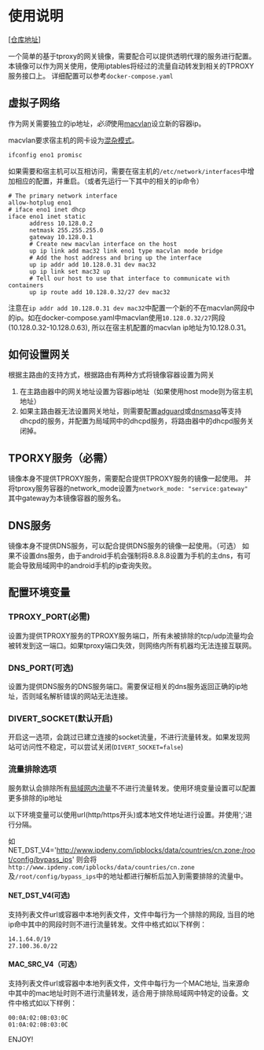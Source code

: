# 使用说明

[[仓库地址](https://github.com/fireinice/tproxy-gateway)]

一个简单的基于tproxy的网关镜像，需要配合可以提供透明代理的服务进行配置。
本镜像可以作为网关使用，使用iptables将经过的流量自动转发到相关的TPROXY服务接口上。
详细配置可以参考`docker-compose.yaml`

## 虚拟子网络
作为网关需要独立的ip地址，*必须*使用[macvlan](https://uefeng.com/docker-macvlan.html)设立新的容器ip。

macvlan要求宿主机的网卡设为[混杂模式](https://zdyxry.github.io/2020/03/18/%E7%90%86%E8%A7%A3%E7%BD%91%E5%8D%A1%E6%B7%B7%E6%9D%82%E6%A8%A1%E5%BC%8F/)。
```bash
ifconfig eno1 promisc
```

如果需要和宿主机可以互相访问，需要在宿主机的`/etc/network/interfaces`中增加相应的配置，并重启。（或者先运行一下其中的相关的ip命令）
```
# The primary network interface
allow-hotplug eno1
# iface eno1 inet dhcp
iface eno1 inet static
	  address 10.128.0.2
	  netmask 255.255.255.0
	  gateway 10.128.0.1
	  # Create new macvlan interface on the host
	  up ip link add mac32 link eno1 type macvlan mode bridge
	  # Add the host address and bring up the interface
	  up ip addr add 10.128.0.31 dev mac32
	  up ip link set mac32 up
	  # Tell our host to use that interface to communicate with containers
	  up ip route add 10.128.0.32/27 dev mac32
```

注意在`ip addr add 10.128.0.31 dev mac32`中配置一个新的不在macvlan网段中的ip。如在docker-compose.yaml中macvlan使用`10.128.0.32/27`网段(10.128.0.32-10.128.0.63), 所以在宿主机配置的macvlan ip地址为10.128.0.31。

## 如何设置网关
根据主路由的支持方式，根据路由有两种方式将镜像容器设置为网关

1. 在主路由器中的网关地址设置为容器ip地址（如果使用host mode则为宿主机地址）
2. 如果主路由器无法设置网关地址，则需要配置[adguard](https://hub.docker.com/r/adguard/adguardhome)或[dnsmasq](https://hub.docker.com/r/dockurr/dnsmasq)等支持dhcpd的服务，并配置为局域网中的dhcpd服务，将路由器中的dhcpd服务关闭掉。

## TPORXY服务（必需）
镜像本身不提供TPROXY服务，需要配合提供TPROXY服务的镜像一起使用。
并将tproxy服务容器的network_mode设置为`network_mode: "service:gateway"`
其中gateway为本镜像容器的服务名。

## DNS服务
镜像本身不提供DNS服务，可以配合提供DNS服务的镜像一起使用。（可选）
如果不设置dns服务，由于android手机会强制将8.8.8.8设置为手机的主dns，有可能会导致局域网中的android手机的ip查询失败。

## 配置环境变量

### TPROXY_PORT(必需)
设置为提供TPROXY服务的TPROXY服务端口，所有未被排除的tcp/udp流量均会被转发到这一端口。如果tproxy端口失效，则网络内所有机器均无法连接互联网。

### DNS_PORT(可选)
设置为提供DNS服务的DNS服务端口。需要保证相关的dns服务返回正确的ip地址，否则域名解析错误的网站无法连接。

### DIVERT_SOCKET(默认开启)
开启这一选项，会跳过已建立连接的socket流量，不进行流量转发。如果发现网站可访问性不稳定，可以尝试关闭(`DIVERT_SOCKET=false`)

### 流量排除选项
服务默认会排除所有[局域网内流量](https://zh-m-wikipedia-org.translate.goog/zh-cn/%E4%BF%9D%E7%95%99IP%E5%9C%B0%E5%9D%80?_x_tr_sl=zh-CN&_x_tr_tl=en&_x_tr_hl=en&_x_tr_pto=sc)不不进行流量转发。使用环境变量设置可以配置更多排除的ip地址

以下环境变量可以使用url(http/https开头)或本地文件地址进行设置。并使用';'进行分隔。

如 NET_DST_V4='http://www.ipdeny.com/ipblocks/data/countries/cn.zone;/root/config/bypass_ips'
则会将`http://www.ipdeny.com/ipblocks/data/countries/cn.zone`及`/root/config/bypass_ips`中的地址都进行解析后加入到需要排除的流量中。

#### NET_DST_V4(可选)
支持列表文件url或容器中本地列表文件，文件中每行为一个排除的网段, 当目的地ip命中其中的网段时则不进行流量转发。文件中格式如以下样例：
```
14.1.64.0/19
27.100.36.0/22
```

#### MAC_SRC_V4（可选）
支持列表文件url或容器中本地列表文件，文件中每行为一个MAC地址, 当来源命中其中的mac地址时则不进行流量转发，适合用于排除局域网中特定的设备。文件中格式如以下样例：

```
00:0A:02:0B:03:0C
01:0A:02:0B:03:0C
```


ENJOY!
